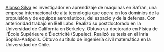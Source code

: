[Alonso Silva](http://www.dim.uchile.cl/~alsilva/) es investigador en aprendizaje de máquinas en Safran, una empresa internacional de alta tecnología que opera en los dominios de la propulsión y de equipos aeronáuticos, del espacio y de la defensa. Con anterioridad trabajó en Bell Labs. Realizó su postdoctorado en la Universidad de California en Berkeley. Obtuvo su doctorado en Física de l'École Supérieure d'Électricité (Supelec). Realizó su tesis en el Inria Sophia-Antipolis. Obtuvo su título de ingeniería civil matemática en la Universidad de Chile.